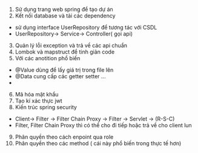 1. Sử dụng trang web spring để tạo dự án
2. Kết nối database và tải các dependency
- sử dụng interface UserRepository để tương tác với CSDL
- UserRepository-> Service-> Controller( gọi api)
3. Quản lý lỗi exception và trả về các api chuẩn
4. Lombok và mapstruct để tinh giản code
5. Với các anotition phổ biến
- @Value dùng để lấy giá trị trong file lên
- @Data cung cấp các getter setter ...
- 
6. Mã hóa mật khẩu
7. Tạo kí xác thực jwt
8. Kiến trúc spring security
- Client-> Filter -> Filter Chain Proxy -> Filter -> Servlet -> (R-S-C)
- Filter, Filter Chain Proxy thì có thể cho đi tiếp hoặc trả về cho client lun
9. Phân quyền theo cách enpoint qua role 
10. Phân quyền theo các method ( cái này phổ biến trong thực tế hơn)

